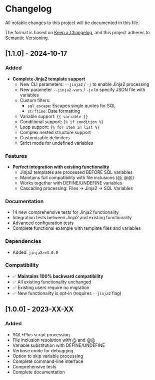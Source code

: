 # Changelog

All notable changes to this project will be documented in this file.

The format is based on [Keep a Changelog](https://keepachangelog.com/en/1.0.0/),
and this project adheres to [Semantic Versioning](https://semver.org/spec/v2.0.0.html).

## [1.1.0] - 2024-10-17

### Added
- **Complete Jinja2 template support**
  - New CLI parameters: `--jinja2` / `-j` to enable Jinja2 processing
  - New parameter `--jinja2-vars` / `-jv` to specify JSON file with variables
  - Custom filters:
    - `sql_escape`: Escapes single quotes for SQL
    - `strftime`: Date formatting
  - Variable support: `{{ variable }}`
  - Conditional support: `{% if condition %}`
  - Loop support: `{% for item in list %}`
  - Complex nested structure support
  - Customizable delimiters
  - Strict mode for undefined variables

### Features
- **Perfect integration with existing functionality**
  - Jinja2 templates are processed BEFORE SQL variables
  - Maintains full compatibility with file inclusions (@, @@)
  - Works together with DEFINE/UNDEFINE variables
  - Cascading processing: Files → Jinja2 → SQL Variables

### Documentation
- 14 new comprehensive tests for Jinja2 functionality
- Integration tests between Jinja2 and existing functionality
- Advanced configuration tests
- Complete functional example with template files and variables

### Dependencies
- Added: `jinja2>=3.0.0`

### Compatibility
- ✅ **Maintains 100% backward compatibility**
- ✅ All existing functionality unchanged
- ✅ Existing users require no migration
- ✅ New functionality is opt-in (requires `--jinja2` flag)

## [1.0.0] - 2023-XX-XX

### Added
- SQL*Plus script processing
- File inclusion resolution with @ and @@
- Variable substitution with DEFINE/UNDEFINE
- Verbose mode for debugging
- Option to skip variable processing
- Complete command-line interface
- Comprehensive tests
- Complete documentation